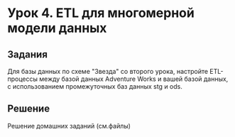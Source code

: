 # Урок 4. ETL для многомерной модели данных

## Задания

Для базы данных по схеме "Звезда" со второго урока, настройте ETL-процессы между базой данных Adventure Works и вашей базой данных, с использованием промежуточных баз данных stg и ods.


## Решение

Решение домашних заданий (см.файлы)
